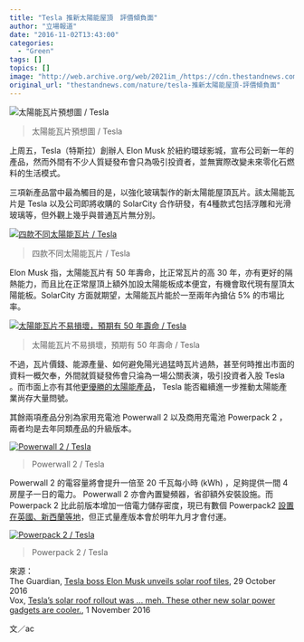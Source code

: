```yaml
---
title: "Tesla 推新太陽能屋頂　評價傾負面"
author: "立場報道"
date: "2016-11-02T13:43:00"
categories:
  - "Green"
tags: []
topics: []
image: "http://web.archive.org/web/2021im_/https://cdn.thestandnews.com/media/photos/cache/sun-16_6JySf_1200x0.png"
original_url: "thestandnews.com/nature/tesla-推新太陽能屋頂-評價傾負面"
---
```

![太陽能瓦片預想圖 / Tesla ](http://web.archive.org/web/2021im_/https://cdn.thestandnews.com/media/photos/cache/sun-16_6JySf_1200x0.png)

> 太陽能瓦片預想圖 / Tesla

上周五，Tesla（特斯拉）創辦人 Elon Musk 於紐約環球影城，宣布公司新一年的產品，然而外間有不少人質疑發布會只為吸引投資者，並無實際改變未來零化石燃料的生活模式。

三項新產品當中最為觸目的是，以強化玻璃製作的新太陽能屋頂瓦片。該太陽能瓦片是 Tesla 以及公司即將收購的 SolarCity 合作研發，有4種款式包括浮雕和光滑玻璃等，但外觀上幾乎與普通瓦片無分別。

[![四款不同太陽能瓦片 / Tesla](http://web.archive.org/web/2021im_/https://cdn.thestandnews.com/media/photos/cache/tesla-solar-roof-tiles_AhfFY_1200x0.png)](http://web.archive.org/web/20210628230526/https://cdn.thestandnews.com/media/photos/cache/tesla-solar-roof-tiles_AhfFY_1200x0.png)

> 四款不同太陽能瓦片 / Tesla

Elon Musk 指，太陽能瓦片有 50 年壽命，比正常瓦片的高 30 年，亦有更好的隔熱能力，而且比在正常屋頂上額外加設太陽能板成本便宜，有機會取代現有屋頂太陽能板。SolarCity 方面就期望，太陽能瓦片能於一至兩年內搶佔 5% 的市場比率。

[![太陽能瓦片不易損壞，預期有 50 年壽命 / Tesla](http://web.archive.org/web/2021im_/https://cdn.thestandnews.com/media/photos/cache/tesla-solar_panels-weight_8czRr_1200x0.png)](http://web.archive.org/web/20210628230526/https://cdn.thestandnews.com/media/photos/cache/tesla-solar_panels-weight_8czRr_1200x0.png)

> 太陽能瓦片不易損壞，預期有 50 年壽命 / Tesla

不過，瓦片價錢、能源產量、如何避免陽光過猛時瓦片過熱，甚至何時推出市面的資料一概欠奉，外間就質疑發佈會只淪為一場公關表演，吸引投資者入股 Tesla 。而市面上亦有其他[更優勝的太陽能產品](http://web.archive.org/web/20210628230526/http://www.vox.com/energy-and-environment/2016/10/31/13469846/tesla-solar-roof-solpad-solarwindow)， Tesla 能否繼續進一步推動太陽能產業尚存大量問號。

其餘兩項產品分別為家用充電池 Powerwall 2 以及商用充電池 Powerpack 2 ，兩者均是去年同類產品的升級版本。

[![Powerwall 2 / Tesla](http://web.archive.org/web/2021im_/https://cdn.thestandnews.com/media/photos/cache/tesla-powerwall2_3y28m_1200x0.jpg)](http://web.archive.org/web/20210628230526/https://cdn.thestandnews.com/media/photos/cache/tesla-powerwall2_3y28m_1200x0.jpg)

> Powerwall 2 / Tesla

Powerwall 2 的電容量將會提升一倍至 20 千瓦每小時 (kWh) ，足夠提供一間 4 房屋子一日的電力。 Powerwall 2 亦會內置變頻器，省卻額外安裝設施。而 Powerpack 2 比此前版本增加一倍電力儲存密度，現已有數個 Powerpack2 [設置在英國、新西蘭等地](http://web.archive.org/web/20210628230526/http://insideevs.com/first-tesla-powerpack-grid-scale-installations-come-to-asia-pacific-and-europe-video/)，但正式量產版本會於明年九月才會付運。

[![Powerpack 2 / Tesla](http://web.archive.org/web/2021im_/https://cdn.thestandnews.com/media/photos/cache/tesla-powerpack2_Ogs3W_1200x0.jpg)](http://web.archive.org/web/20210628230526/https://cdn.thestandnews.com/media/photos/cache/tesla-powerpack2_Ogs3W_1200x0.jpg)

> Powerpack 2 / Tesla

來源：  
The Guardian, [Tesla boss Elon Musk unveils solar roof tiles](http://web.archive.org/web/20210628230526/https://www.theguardian.com/environment/2016/oct/29/tesla-boss-elon-musk-unveils-solar-roof-tiles), 29 October 2016  
Vox, [Tesla’s solar roof rollout was ... meh. These other new solar power gadgets are cooler.](http://web.archive.org/web/20210628230526/http://www.vox.com/energy-and-environment/2016/10/31/13469846/tesla-solar-roof-solpad-solarwindow), 1 November 2016

文／ac